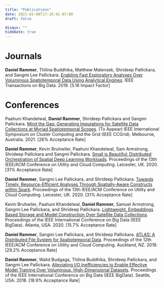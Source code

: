 ```yaml
---
title: "Publications"
date: 2021-02-08T17:10:41-07:00
draft: false

disqus: ""
hideDate: true
---
```


# Journals
**Daniel Rammer**, Thilina Buddhika, Matthew Malensek, Shrideep Pallickara, and Sangmi Lee Pallickara. [Enabling Fast Exploratory Analyses Over Voluminous Spatiotemporal Data Using Analytical Engines](/publications/anamnesis-tbd.pdf). IEEE Transactions on Big Data. 2019. [5.16 Impact Factor]

# Conferences
Paahuni Khandelwal, **Daniel Rammer**, Shrideep Pallickara and Sangmi Pallickara. [Mind the Gap: Generating Imputations for Satellite Data Collections at Myriad Spatiotemporal Scopes](/publications/mind-the-gap-ccgrid.pdf). (To Appear) IEEE International Symposium on Cluster Computing and the Grid (IEEE CCGrid). Melbourne, Australia. 2021. [26% Acceptance Rate]

**Daniel Rammer**, Kevin Bruhwiler, Paahuni Khandelwal, Sam Armstrong, Shrideep Pallickara and Sangmi Pallickara. [Small is Beautiful: Distributed Orchestration of Spatial Deep Learning Workloads](/publications/spatial-deep-learning-v4.pdf). Proceedings of the 13th IEEE/ACM Conference on Utility and Cloud Computing. Leicester, UK. 2020. [31% Acceptance Rate]

**Daniel Rammer**, Sangmi Lee Pallickara, and Shrideep Pallickara. [Towards Timely, Resource-Efficient Analyses Through Spatially-Aware Constructs within Spark](/publications/atlas-spark-v4.pdf). Proceedings of the 13th IEEE/ACM Conference on Utility and Cloud Computing. Leicester, UK. 2020. [31% Acceptance Rate]

Kevin Bruhwiler, Paahuni Khandelwal, **Daniel Rammer**, Samuel Armstrong, Sangmi Lee Pallickara, and Shrideep Pallickara. [Lightweight, Embeddings Based Storage and Model Construction Over Satellite Data Collections](/publications/embeddings-training-bigdata.pdf). Proceedings of the IEEE International Conference on Big Data (IEEE BigData). Atlanta, USA. 2020. [15.7% Acceptance Rate]

**Daniel Rammer**, Sangmi Lee Pallickara, and Shrideep Pallickara. [ATLAS: A Distributed File System for Spatiotemporal Data](/publications/Atlas-v8-Final-UCC.pdf). Proceedings of the 12th IEEE/ACM Conference on Utility and Cloud Computing. Auckland, NZ. 2019. [29.2% Acceptance Rate]

**Daniel Rammer**, Walid Budgaga, Thilina Buddhika, Shrideep Pallickara, and Sangmi Lee Pallickara. [Alleviating I/O Inefficiencies to Enable Effective Model Training Over Voluminous, High-Dimensional Datasets](/publications/Fennel-BigData.pdf). Proceedings of the IEEE International Conference on Big Data (IEEE BigData). Seattle, USA. 2018. [18.9% Acceptance Rate]
